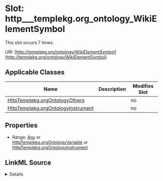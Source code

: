 

# Slot: http___templekg.org_ontology_WikiElementSymbol




This slot occurs 7 times.


URI: [http://templekg.org/ontology/WikiElementSymbol](http://templekg.org/ontology/WikiElementSymbol)



<!-- no inheritance hierarchy -->





## Applicable Classes

| Name | Description | Modifies Slot |
| --- | --- | --- |
| [HttpTemplekg.orgOntologyOthers](../classes/HttpTemplekg.orgOntologyOthers.md) |  |  no  |
| [HttpTemplekg.orgOntologyInstrument](../classes/HttpTemplekg.orgOntologyInstrument.md) |  |  no  |







## Properties

* Range: [Any](../classes/Any.md)&nbsp;or&nbsp;<br />[HttpTemplekg.orgOntologyVariable](../classes/HttpTemplekg.orgOntologyVariable.md)&nbsp;or&nbsp;<br />[HttpTemplekg.orgOntologyInstrument](../classes/HttpTemplekg.orgOntologyInstrument.md)







## LinkML Source

<details>

```yaml
name: http___templekg.org_ontology_WikiElementSymbol
from_schema: okns:climatepub4-kg
rank: 1000
slot_uri: http://templekg.org/ontology/WikiElementSymbol
alias: http___templekg.org_ontology_WikiElementSymbol
domain_of:
- http___templekg.org_ontology_Instrument
- http___templekg.org_ontology_Others
range: Any
any_of:
- range: http___templekg.org_ontology_Variable
- range: http___templekg.org_ontology_Instrument

```
</details>